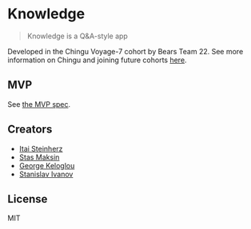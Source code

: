 # Knowledge

> Knowledge is a Q&A-style app

Developed in the Chingu Voyage-7 cohort by Bears Team 22. See more information on Chingu and joining future cohorts [here](https://chingu.io).


## MVP

See [the MVP spec](mvp.md).


## Creators

- [Itai Steinherz](https://github.com/itaisteinherz)
- [Stas Maksin](https://github.com/mastas3)
- [George Keloglou](https://github.com/geokeloglou)
- [Stanislav Ivanov](https://github.com/stan-ivanov)


## License

MIT
